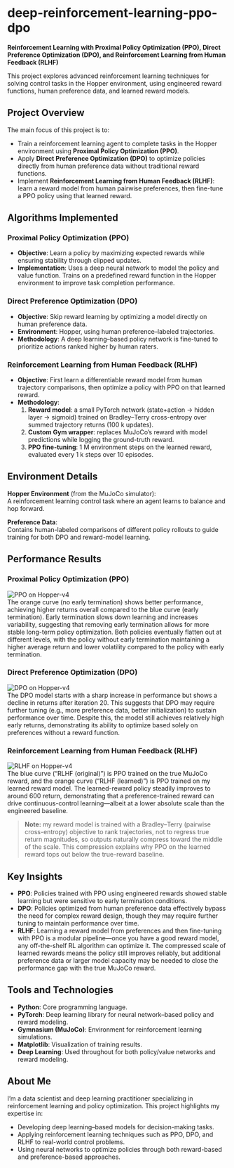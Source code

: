 # deep-reinforcement-learning-ppo-dpo  
**Reinforcement Learning with Proximal Policy Optimization (PPO), Direct Preference Optimization (DPO), and Reinforcement Learning from Human Feedback (RLHF)**  

This project explores advanced reinforcement learning techniques for solving control tasks in the Hopper environment, using engineered reward functions, human preference data, and learned reward models.  

## Project Overview  
The main focus of this project is to:  
- Train a reinforcement learning agent to complete tasks in the Hopper environment using **Proximal Policy Optimization (PPO)**.  
- Apply **Direct Preference Optimization (DPO)** to optimize policies directly from human preference data without traditional reward functions.  
- Implement **Reinforcement Learning from Human Feedback (RLHF)**: learn a reward model from human pairwise preferences, then fine-tune a PPO policy using that learned reward.  

## Algorithms Implemented  

### Proximal Policy Optimization (PPO)  
- **Objective**: Learn a policy by maximizing expected rewards while ensuring stability through clipped updates.  
- **Implementation**: Uses a deep neural network to model the policy and value function. Trains on a predefined reward function in the Hopper environment to improve task completion performance.  

### Direct Preference Optimization (DPO)  
- **Objective**: Skip reward learning by optimizing a model directly on human preference data.  
- **Environment**: Hopper, using human preference–labeled trajectories.  
- **Methodology**: A deep learning–based policy network is fine-tuned to prioritize actions ranked higher by human raters.  

### Reinforcement Learning from Human Feedback (RLHF)  
- **Objective**: First learn a differentiable reward model from human trajectory comparisons, then optimize a policy with PPO on that learned reward.  
- **Methodology**:  
  1. **Reward model**: a small PyTorch network (state+action → hidden layer → sigmoid) trained on Bradley–Terry cross-entropy over summed trajectory returns (100 k updates).  
  2. **Custom Gym wrapper**: replaces MuJoCo’s reward with model predictions while logging the ground-truth reward.  
  3. **PPO fine-tuning**: 1 M environment steps on the learned reward, evaluated every 1 k steps over 10 episodes.  

## Environment Details  
**Hopper Environment** (from the MuJoCo simulator):  
A reinforcement learning control task where an agent learns to balance and hop forward.  

**Preference Data**:  
Contains human-labeled comparisons of different policy rollouts to guide training for both DPO and reward-model learning.  

## Performance Results  

### Proximal Policy Optimization (PPO)  
![PPO on Hopper-v4](assets/ppo_hopper.png)  
The orange curve (no early termination) shows better performance, achieving higher returns overall compared to the blue curve (early termination). Early termination slows down learning and increases variability, suggesting that removing early termination allows for more stable long-term policy optimization. Both policies eventually flatten out at different levels, with the policy without early termination maintaining a higher average return and lower volatility compared to the policy with early termination.  

### Direct Preference Optimization (DPO)  
![DPO on Hopper-v4](assets/hopper_dpo.png)  
The DPO model starts with a sharp increase in performance but shows a decline in returns after iteration 20. This suggests that DPO may require further tuning (e.g., more preference data, better initialization) to sustain performance over time. Despite this, the model still achieves relatively high early returns, demonstrating its ability to optimize based solely on preferences without a reward function.  

### Reinforcement Learning from Human Feedback (RLHF)  
![RLHF on Hopper-v4](assets/hopper_rlhf.png)  
The blue curve (“RLHF (original)”) is PPO trained on the true MuJoCo reward, and the orange curve (“RLHF (learned)”) is PPO trained on my learned reward model. The learned-reward policy steadily improves to around 600 return, demonstrating that a preference-trained reward can drive continuous-control learning—albeit at a lower absolute scale than the engineered baseline.  
> **Note:** my reward model is trained with a Bradley–Terry (pairwise cross-entropy) objective to rank trajectories, not to regress true return magnitudes, so outputs naturally compress toward the middle of the scale. This compression explains why PPO on the learned reward tops out below the true-reward baseline.  

## Key Insights  
- **PPO**: Policies trained with PPO using engineered rewards showed stable learning but were sensitive to early termination conditions.  
- **DPO**: Policies optimized from human preference data effectively bypass the need for complex reward design, though they may require further tuning to maintain performance over time.  
- **RLHF**: Learning a reward model from preferences and then fine-tuning with PPO is a modular pipeline—once you have a good reward model, any off-the-shelf RL algorithm can optimize it. The compressed scale of learned rewards means the policy still improves reliably, but additional preference data or larger model capacity may be needed to close the performance gap with the true MuJoCo reward.  

## Tools and Technologies  
- **Python**: Core programming language.  
- **PyTorch**: Deep learning library for neural network–based policy and reward modeling.  
- **Gymnasium (MuJoCo)**: Environment for reinforcement learning simulations.  
- **Matplotlib**: Visualization of training results.  
- **Deep Learning**: Used throughout for both policy/value networks and reward modeling.  

## About Me  
I’m a data scientist and deep learning practitioner specializing in reinforcement learning and policy optimization. This project highlights my expertise in:  
- Developing deep learning–based models for decision-making tasks.  
- Applying reinforcement learning techniques such as PPO, DPO, and RLHF to real-world control problems.  
- Using neural networks to optimize policies through both reward-based and preference-based approaches.  

